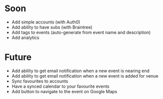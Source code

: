 # Soon

- Add simple accounts (with Auth0)
- Add ability to have subs (with Braintree)
- Add tags to events (auto-generate from event name and description)
- Add analytics

# Future

- Add ability to get email notification when a new event is nearing end
- Add ability to get email notification when a new event is added for venue
- Sync favourites to accounts
- Have a synced calendar to your favourite events
- Add button to navigate to the event on Google Maps
